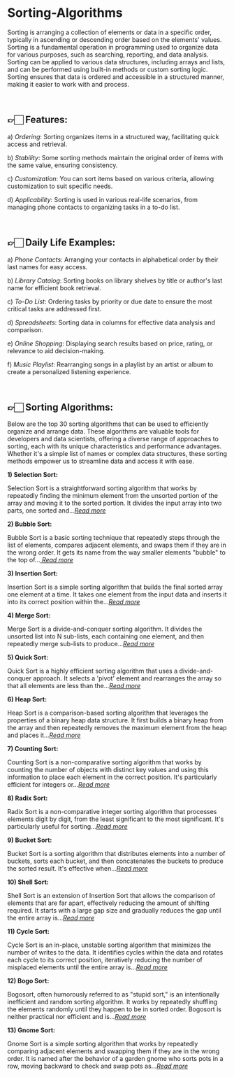 # Sorting-Algorithms

Sorting is arranging a collection of elements or data in a specific order, typically in ascending or descending order
based on the elements' values. Sorting is a fundamental operation in programming used to organize data for various
purposes, such as searching, reporting, and data analysis. Sorting can be applied to various data structures, including
arrays and lists, and can be performed using built-in methods or custom sorting logic. Sorting ensures that data is
ordered and accessible in a structured manner, making it easier to work with and process.

<br>
<h2>👉🏻 Features:</h2>

a) _Ordering_: Sorting organizes items in a structured way, facilitating quick access and retrieval.

b) _Stability_: Some sorting methods maintain the original order of items with the same value, ensuring consistency.

c) _Customization_: You can sort items based on various criteria, allowing customization to suit specific needs.

d) _Applicability_: Sorting is used in various real-life scenarios, from managing phone contacts to organizing tasks in
a to-do list.

<br>
<h2>👉🏻 Daily Life Examples:</h2>

a) <i>Phone Contacts</i>: Arranging your contacts in alphabetical order by their last names for easy access.

b) _Library Catalog_: Sorting books on library shelves by title or author's last name for efficient book retrieval.

c) _To-Do List_: Ordering tasks by priority or due date to ensure the most critical tasks are addressed first.

d) _Spreadsheets_: Sorting data in columns for effective data analysis and comparison.

e) _Online Shopping_: Displaying search results based on price, rating, or relevance to aid decision-making.

f) _Music Playlist_: Rearranging songs in a playlist by an artist or album to create a personalized listening
experience.

<br>
<h2>👉🏻 Sorting Algorithms:</h2>

Below are the top 30 sorting algorithms that can be used to efficiently organize and arrange data. These algorithms are
valuable tools for developers and data scientists, offering a diverse range of approaches to sorting, each with its
unique characteristics and performance advantages. Whether it's a simple list of names or complex data structures, these
sorting methods empower us to streamline data and access it with ease.

<b>1) Selection Sort:</b>

Selection Sort is a straightforward sorting algorithm that works by repeatedly finding the minimum element from the
unsorted portion of the array and moving it to the sorted portion. It divides the input array into two parts, one sorted
and...[_Read more_](https://github.com/Tanay-Dwivedi/Sorting-Algorithms/tree/master/src/SelectionSort)

<b>2) Bubble Sort:</b>

Bubble Sort is a basic sorting technique that repeatedly steps through the list of elements, compares adjacent elements,
and swaps them if they are in the wrong order. It gets its name from the way smaller elements "bubble" to the top of...[
_Read more_](https://github.com/Tanay-Dwivedi/Sorting-Algorithms/tree/master/src/BubbleSort)

<b>3) Insertion Sort:</b>

Insertion Sort is a simple sorting algorithm that builds the final sorted array one element at a time. It takes one
element from the input data and inserts it into its correct position within the...[_Read
more_](https://github.com/Tanay-Dwivedi/Sorting-Algorithms/tree/master/src/InsertionSort)

<b>4) Merge Sort:</b>

Merge Sort is a divide-and-conquer sorting algorithm. It divides the unsorted list into N sub-lists, each containing one
element, and then repeatedly merge sub-lists to produce...[_Read
more_](https://github.com/Tanay-Dwivedi/Sorting-Algorithms/tree/master/src/MergeSort)

<b>5) Quick Sort:</b>

Quick Sort is a highly efficient sorting algorithm that uses a divide-and-conquer approach. It selects a 'pivot' element
and rearranges the array so that all elements are less than the...[_Read
more_](https://github.com/Tanay-Dwivedi/Sorting-Algorithms/tree/master/src/QuickSort)

<b>6) Heap Sort:</b>

Heap Sort is a comparison-based sorting algorithm that leverages the properties of a binary heap data structure. It
first builds a binary heap from the array and then repeatedly removes the maximum element from the heap and places
it...[_Read more_](https://github.com/Tanay-Dwivedi/Sorting-Algorithms/tree/master/src/HeapSort)


<b>7) Counting Sort:</b>

Counting Sort is a non-comparative sorting algorithm that works by counting the number of objects with distinct key values and using this information to place each element in the correct position. It's particularly efficient for integers or...[_Read more_](https://github.com/Tanay-Dwivedi/Sorting-Algorithms/tree/master/src/CountingSort)


<b>8) Radix Sort:</b>

Radix Sort is a non-comparative integer sorting algorithm that processes elements digit by digit, from the least significant to the most significant. It's particularly useful for sorting...[_Read more_](https://github.com/Tanay-Dwivedi/Sorting-Algorithms/tree/master/src/RadixSort)


<b>9) Bucket Sort:</b>

Bucket Sort is a sorting algorithm that distributes elements into a number of buckets, sorts each bucket, and then concatenates the buckets to produce the sorted result. It's effective when...[_Read more_](https://github.com/Tanay-Dwivedi/Sorting-Algorithms/tree/master/src/BucketSort)


<b>10) Shell Sort:</b>

Shell Sort is an extension of Insertion Sort that allows the comparison of elements that are far apart, effectively reducing the amount of shifting required. It starts with a large gap size and gradually reduces the gap until the entire array is...[_Read more_](https://github.com/Tanay-Dwivedi/Sorting-Algorithms/tree/master/src/ShellSort)


<b>11) Cycle Sort:</b>

Cycle Sort is an in-place, unstable sorting algorithm that minimizes the number of writes to the data. It identifies cycles within the data and rotates each cycle to its correct position, iteratively reducing the number of misplaced elements until the entire array is...[_Read more_](https://github.com/Tanay-Dwivedi/Sorting-Algorithms/tree/master/src/CycleSort)


<b>12) Bogo Sort:</b>

Bogosort, often humorously referred to as "stupid sort," is an intentionally inefficient and random sorting algorithm. It works by repeatedly shuffling the elements randomly until they happen to be in sorted order. Bogosort is neither practical nor efficient and is...[_Read more_](https://github.com/Tanay-Dwivedi/Sorting-Algorithms/tree/master/src/BogoSort)


<b>13) Gnome Sort:</b>

Gnome Sort is a simple sorting algorithm that works by repeatedly comparing adjacent elements and swapping them if they are in the wrong order. It is named after the behavior of a garden gnome who sorts pots in a row, moving backward to check and swap pots as...[_Read more_](https://github.com/Tanay-Dwivedi/Sorting-Algorithms/tree/master/src/GnomeSort)
